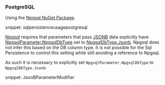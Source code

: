 
### PostgreSQL

Using the [Npgsql NuGet Package](https://www.nuget.org/packages/Npgsql/).

snippet: sqlpersistenceusagepostgresql

[Npgsql](http://www.npgsql.org) requires that parameters that pass [JSONB](https://www.postgresql.org/docs/9.4/static/datatype-json.html) data explicitly have [NpgsqlParameter.NpgsqlDbType](http://www.npgsql.org/api/Npgsql.NpgsqlParameter.html#Npgsql_NpgsqlParameter_NpgsqlDbType) set to [Npgsql​Db​Type.Jsonb](http://www.npgsql.org/api/NpgsqlTypes.NpgsqlDbType.html). Npgsql does not infer this based on the DB column type. It is not possible for the Sql Persistence to control this setting while still avoiding a reference to Npgsql.

As such it is necessary to explicitly set `NpgsqlParameter.NpgsqlDbType` to `NpgsqlDbType.Jsonb`:

snippet: JsonBParameterModifier